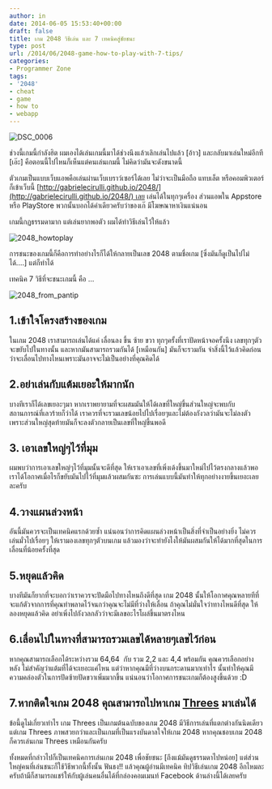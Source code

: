 ```yaml
---
author: in
date: 2014-06-05 15:53:40+00:00
draft: false
title: เกม 2048 วิธีเล่น และ 7 เทคนิคสู่ชัยชนะ
type: post
url: /2014/06/2048-game-how-to-play-with-7-tips/
categories:
- Programmer Zone
tags:
- '2048'
- cheat
- game
- how to
- webapp
---
```




![DSC_0006](https://www.cyruszh.com/wp-content/uploads/2014/06/DSC_00061-1024x682.jpg)


ช่วงนี้เกมนี้กำลังฮิต ผมเองได้เล่นเกมนี้มาได้ช่วงนึงแล้วเลิกเล่นไปแล้ว [อ้าว] และกลับมาเล่นใหม่อีกที [เอ๊ะ] คือตอนนี้ไปไหนก็เห็นแต่คนเล่นเกมนี้ ไม่คิดว่ามันจะดังขนาดนี้

ตัวเกมเป็นแบบเว็บแอพคือเล่นผ่านเว็บเบราว์เซอร์ได้เลย ไม่ว่าจะเป็นมือถือ แทบเล็ต หรือคอมพิวเตอร์ก็เข้าเว็บนี้ [http://gabrielecirulli.github.io/2048/](http://gabrielecirulli.github.io/2048/) เลย เล่นได้ในทุกๆเครื่อง ส่วนแอพใน Appstore หรือ PlayStore พวกนั้นบอกได้คำเดียวครับว่าของเก๊ มีโฆษณาหาเงินแน่นอน


<!-- more -->


เกมนี้กฏธรรมดามาก แต่เล่นยากพอตัว ผมได้ทำวิธีเล่นไว้ให้แล้ว

![2048_howtoplay](https://www.cyruszh.com/wp-content/uploads/2014/06/2048_howtoplay.jpg)


การชนะของเกมนี้ก็คือการทำอย่างไรก็ได้ให้กลายเป็นเลข 2048 ตามชื่อเกม [ซึ่งมันก็ดูเป็นไปไม่ได้....] แต่ก็ทำได้

เทคนิค 7 วิธีที่จะชนะเกมนี้ คือ ...

![2048_from_pantip](https://www.cyruszh.com/wp-content/uploads/2014/06/2048_from_pantip.jpg)



## 1.เข้าใจโครงสร้างของเกม


ในเกม 2048 เราสามารถเล่นได้แค่ เลื่อนลง ขึ้น ซ้าย ขวา ทุกๆครั้งที่เราปัดหน้าจอครั้งนึง เลขทุกๆตัวจะขยับไปในทางนั้น และหากมันสามารถรวมกันได้ [เหมือนกัน] มันก็จะรวมกัน จำสิ่งนี้ไว้แล้วคิดก่อนว่าจะเลื่อนไปทางไหนเพราะมันอาจจะไม่เป็นอย่างที่คุณคิดได้


## 2.อย่าเล่นกับแต้มเยอะให้มากนัก


บางทีเราก็ได้เลขเยอะๆมา หากเราพยายามที่จะผสมมันให้ได้เลขที่ใหญ่ขึ้นส่วนใหญ่จะพบกับสถานการณ์ที่เลวร้ายก็ว่าได้ เราควรที่จะรวมเลขน้อยไปไปเรื่อยๆและไม่ต้องกังวลว่ามันจะไม่ลงตัว เพราะส่วนใหญ่สุดท้ายมันก็จะลงตัวกลายเป็นเลขที่ใหญ่ขึ้นพอดี


## 3. เอาเลขใหญ่ๆไว้ที่มุม


ผมพบว่าการเอาเลขใหญ่ๆไว้ที่มุมนั้นจะดีที่สุด ให้เราเอาเลขที่เพิ่งเด้งขึ้นมาใหม่ไปไว้ตรงกลางแล้วพอเราได้โอกาศเมื่อไรก็ขยับมันไปไว้ที่มุมแล้วผสมกันซะ การเล่นแบบนี้มันทำให้ทุกอย่างงายขึ้นเยอะเลยละครับ





## 4.วางแผนล่วงหน้า


อันนี้มันควรจะเป็นเทคนิคแรกด้วยซ้ำ แน่นอนว่าการคิดแผนล่วงหน้าเป็นสิ่งที่จำเป็นอย่างยิ่ง ไม่ควรเล่นมั่วไปเรื่อยๆ ให้เรามองเลขทุกๆตัวบนเกม แล้วมองว่าจะทำยังไงให้มันผสมกันให้ได้มากที่สุดในการเลื่อนที่น้อยครั้งที่สุด


## 5.หยุดแล้วคิด


บางทีมันก็ยากที่จะบอกว่าเราควรจะปัดมือไปทางไหนถึงดีที่สุด เกม 2048 นั้นให้โอกาศคุณหลายทีที่จะแก้ตัวจากการที่คุณทำพลาดไว้จนกว่าคุณจะไม่มีที่ว่างให้เลื่อน ถ้าคุณไม่มั่นใจว่าทางไหนดีที่สุด ให้ลองหยุดแล้วคิด อย่าเพิ่งไปกังวลกลัวว่าจะมีเลขอะไรโผล่ขึ้นมาตรงไหน


## 6.เลื่อนไปในทางที่สามารถรวมเลขได้หลายๆเลขไว้ก่อน


หากคุณสามารถเลือกได้ระหว่างรวม 64,64  กับ รวม 2,2 และ 4,4 พร้อมกัน คุณควรเลือกอย่างหลัง ไม่สำคัญว่าแต้มที่ได้จะเยอะแค่ไหน แต่ว่าหากคุณมีที่ว่างบนกระดานมากเท่าไร นั้นทำให้คุณมีความคล่องตัวในการปัดซ้ายปัดขวาเพิ่มมากขึ้น แน่นอนว่าโอกาศการชนะเกมก็ต้องสูงขึ้นด้วย :D


## 7.หากติดใจเกม 2048 คุณสามารถไปหาเกม [Threes](https://itunes.apple.com/us/app/threes!/id779157948?mt=8) มาเล่นได้


ข้อนี้ดูไม่เกี่ยวเท่าไร เกม Threes เป็นเกมต้นฉบับของเกม 2048 มีวิธีการเล่นที่แตกต่างกันนิดเดียว แต่เกม Threes ภาพสวยกว่าและเป็นเกมที่เป็นแรงบันดาลใจให้เกม 2048 หากคุณชอบเกม 2048 ก็ควรเล่นเกม Threes เหมือนกันครับ



ทั้งหมดที่กล่าวไปก็เป็นเทคนิคการเล่นเกม 2048 เพื่อชัยชนะ [ถึงแม้มันดูธรรมดาไปหน่อย] แต่ส่วนใหญ่คนที่เล่นชนะก็ใช้วิธีพวกนี้ทั้งนั้น ฟันธง!! แล้วคุณผู้อ่านมีเทคนิค ทิปวิธีเล่นเกม 2048 อีกไหมละครับถ้ามีก็สามารถแชร์ให้กับผู้เล่นคนอื่นได้ที่กล่องคอมเมนท์ Facebook ด้านล่างนี้ได้เลยครับ
